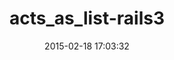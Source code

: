 ---
layout: post
title:  "acts_as_list-rails3"
repo:   "chaffeqa/acts_as_list"
date:   2015-02-18 17:03:32
gemurl: http://github.com/chaffeqa/acts_as_list
---